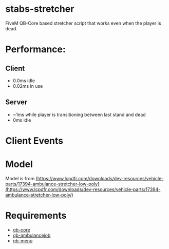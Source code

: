 # stabs-stretcher
FiveM QB-Core based stretcher script that works even when the player is dead.

# Performance:
## Client
- 0.0ms idle
- 0.02ms in use
## Server
- ~1ms while player is transitioning between last stand and dead
- 0ms idle

# Client Events


# Model
Model is from [https://www.lcpdfr.com/downloads/dev-resources/vehicle-parts/17394-ambulance-stretcher-low-poly](https://www.lcpdfr.com/downloads/dev-resources/vehicle-parts/17394-ambulance-stretcher-low-poly/)

# Requirements
- [qb-core](https://github.com/qbcore-framework/qb-core)
- [qb-ambulancejob](https://github.com/qbcore-framework/qb-ambulancejob)
- [qb-menu](https://github.com/qbcore-framework/qb-menu)
